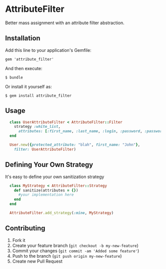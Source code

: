 # AttributeFilter

Better mass assignment with an attribute filter abstraction.

## Installation

Add this line to your application's Gemfile:

    gem 'attribute_filter'

And then execute:

    $ bundle

Or install it yourself as:

    $ gem install attribute_filter

## Usage

``` ruby
  class UserAttributeFilter < AttributeFilter::Filter
    strategy :white_list,
      attributes: [:first_name, :last_name, :login, :password, :password_confirmation]
  end

  User.new({protected_attribute: "blah", first_name: "John"}, 
    filter: UserAttributeFilter)
```

## Defining Your Own Strategy

It's easy to define your own sanitization strategy

``` ruby
  class MyStrategy < AttributeFilter::Strategy
    def sanitize(attributes = {})
      #your implementation here
    end
  end

  AttributeFilter.add_strategy(:mine, MyStrategy)
```

## Contributing

1. Fork it
2. Create your feature branch (`git checkout -b my-new-feature`)
3. Commit your changes (`git commit -am 'Added some feature'`)
4. Push to the branch (`git push origin my-new-feature`)
5. Create new Pull Request

